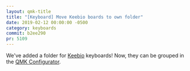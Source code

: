 ```yaml
---
layout: qmk-title
title: "[Keyboard] Move Keebio boards to own folder"
date: 2019-02-12 00:00:00 -0500
category: keyboards
commit: b2ee290
pr: 5109
---
```


We've added a folder for [Keebio](https:/keeb.io/) keyboards! Now, they can be grouped in the [QMK Configurator](https://config.qmk.fm/#/?filter=keebio).